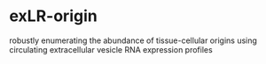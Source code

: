 # exLR-origin
robustly enumerating the abundance of tissue-cellular origins using circulating extracellular vesicle RNA expression profiles
